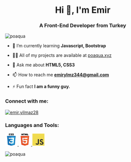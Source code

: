 <h1 align="center">Hi 👋, I'm Emir</h1>
<h3 align="center">A Front-End Developer from Turkey</h3>

<p align="left"> <img src="https://komarev.com/ghpvc/?username=poaqua&label=Profile%20views&color=0e75b6&style=flat" alt="poaqua" /> </p>

- 🌱 I’m currently learning **Javascript, Bootstrap**

- 👨‍💻 All of my projects are available at [poaqua.xyz](poaqua.xyz)

- 💬 Ask me about **HTML5, CSS3**

- 📫 How to reach me **emirylmz344@gmail.com**

- ⚡ Fun fact **I am a funny guy.**

<h3 align="left">Connect with me:</h3>
<p align="left">
<a href="https://instagram.com/emir.yilmaz28" target="blank"><img align="center" src="https://raw.githubusercontent.com/rahuldkjain/github-profile-readme-generator/master/src/images/icons/Social/instagram.svg" alt="emir.yilmaz28" height="30" width="40" /></a>
</p>

<h3 align="left">Languages and Tools:</h3>
<p align="left"> <a href="https://www.w3schools.com/css/" target="_blank" rel="noreferrer"> <img src="https://raw.githubusercontent.com/devicons/devicon/master/icons/css3/css3-original-wordmark.svg" alt="css3" width="40" height="40"/> </a> <a href="https://www.w3.org/html/" target="_blank" rel="noreferrer"> <img src="https://raw.githubusercontent.com/devicons/devicon/master/icons/html5/html5-original-wordmark.svg" alt="html5" width="40" height="40"/> </a> <a href="https://developer.mozilla.org/en-US/docs/Web/JavaScript" target="_blank" rel="noreferrer"> <img src="https://raw.githubusercontent.com/devicons/devicon/master/icons/javascript/javascript-original.svg" alt="javascript" width="40" height="40"/> </a> </p>

<p><img align="center" src="https://github-readme-stats.vercel.app/api/top-langs?username=poaqua&show_icons=true&theme=dark&locale=en&layout=compact" alt="poaqua" /></p>
